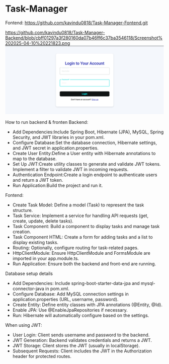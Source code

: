﻿# Task-Manager

Fontend: https://github.com/kavindu0818/Task-Manager-Fontend.git

https://github.com/kavindu0818/Task-Manager-Backend/blob/cbff01297a3f280160da07b46ff6c37ba3546118/Screenshot%202025-04-10%20221823.png
![image alt](https://github.com/kavindu0818/Task-Manager-Backend/blob/83e9ba33af72b405feb68e8fc5d1c5925bd4f27f/Screenshot%202025-04-10%20222025.png?raw-true)

How to run backend & fronten
Backend:
* Add Dependencies:Include Spring Boot, Hibernate (JPA), MySQL, Spring Security, and JWT libraries in your pom.xml.
* Configure Database:Set the database connection, Hibernate settings, and JWT secret in application.properties.
* Create User Entity:Define a User entity with Hibernate annotations to map to the database.
* Set Up JWT:Create utility classes to generate and validate JWT tokens. Implement a filter to validate JWT in incoming requests.
* Authentication Endpoint:Create a login endpoint to authenticate users and return a JWT token.
* Run Application:Build the project and run it.

Fontend:
* Create Task Model: Define a model (Task) to represent the task structure.
* Task Service: Implement a service for handling API requests (get, create, update, delete tasks).
* Task Component: Build a component to display tasks and manage task creation.
* Task Component HTML: Create a form for adding tasks and a list to display existing tasks.
* Routing: Optionally, configure routing for task-related pages.
* HttpClientModule: Ensure HttpClientModule and FormsModule are imported in your app.module.ts.
* Run Application: Ensure both the backend and front-end are running.


Database setup details
* Add Dependencies: Include spring-boot-starter-data-jpa and mysql-connector-java in pom.xml.
* Configure Database: Add MySQL connection settings in application.properties (URL, username, password).
* Create Entity: Define entity classes with JPA annotations (@Entity, @Id).
* Enable JPA: Use @EnableJpaRepositories if necessary.
* Run: Hibernate will automatically configure based on the settings.


When using JWT:
* User Login: Client sends username and password to the backend.
* JWT Generation: Backend validates credentials and returns a JWT.
* JWT Storage: Client stores the JWT (usually in localStorage).
* Subsequent Requests: Client includes the JWT in the Authorization header for protected routes.



